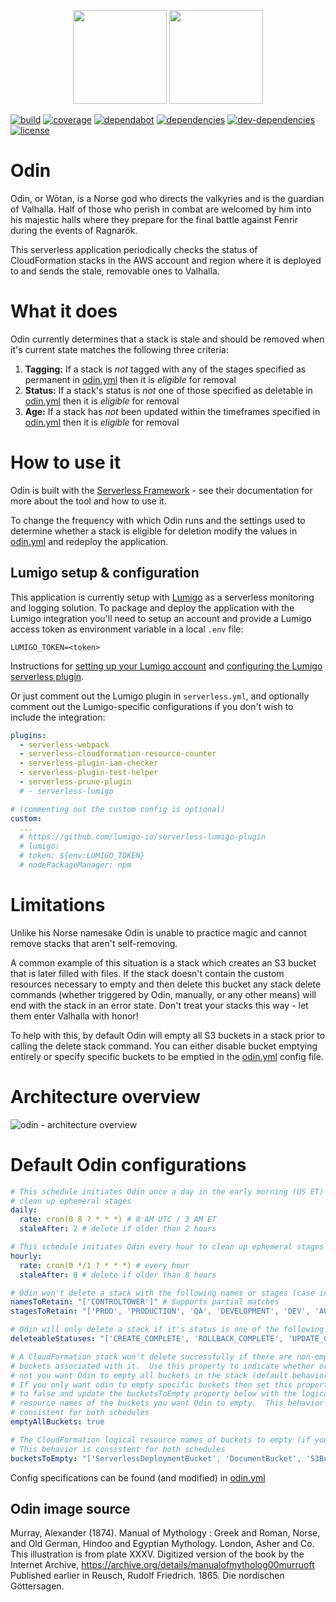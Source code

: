 <p align="center">
  <img height="150" src="https://avatars0.githubusercontent.com/u/36457275?s=400&u=16d355f384ed7f8e0655b7ed1d70ff2e411690d8&v=4e">
  <img height="150" src="https://user-images.githubusercontent.com/2955468/44294549-01c7c280-a267-11e8-9fbf-4c3788eb4635.jpg">
  
</p>

[![build]][build-url] [![coverage]][coverage-url] [![dependabot]][dependabot-url] [![dependencies]][dependencies-url] [![dev-dependencies]][dev-dependencies-url] [![license]][license-url]

# Odin

Odin, or Wōtan, is a Norse god who directs the valkyries and is the guardian of Valhalla. Half of those who perish in combat are welcomed by him into his majestic halls where they prepare for the final battle against Fenrir during the events of Ragnarök.

This serverless application periodically checks the status of CloudFormation stacks in the AWS account and region where it is deployed to and sends the stale, removable ones to Valhalla.

# What it does

Odin currently determines that a stack is stale and should be removed when it's current state matches the following three criteria:

1.  **Tagging:** If a stack is _not_ tagged with any of the stages specified as permanent in [odin.yml](odin.yml) then it is _eligible_ for removal
1.  **Status:** If a stack's status is _not_ one of those specified as deletable in [odin.yml](odin.yml) then it is _eligible_ for removal
1.  **Age:** If a stack has _not_ been updated within the timeframes specified in [odin.yml](odin.yml) then it is _eligible_ for removal

# How to use it

Odin is built with the [Serverless Framework](https://serverless.com/framework/docs/) - see their documentation for more about the tool and how to use it.

To change the frequency with which Odin runs and the settings used to determine whether a stack is eligible for deletion modify the values in [odin.yml](odin.yml) and redeploy the application.

## Lumigo setup & configuration

This application is currently setup with [Lumigo](https://lumigo.io/) as a serverless monitoring and logging solution. To package and deploy the application with the Lumigo integration you'll need to setup an account and provide a Lumigo access token as environment variable in a local `.env` file:

```
LUMIGO_TOKEN=<token>
```

Instructions for [setting up your Lumigo account](https://docs.lumigo.io/docs) and [configuring the Lumigo serverless plugin](https://github.com/lumigo-io/serverless-lumigo-plugin).

Or just comment out the Lumigo plugin in `serverless.yml`, and optionally comment out the Lumigo-specific configurations if you don't wish to include the integration:

```yml
plugins:
  - serverless-webpack
  - serverless-cloudformation-resource-counter
  - serverless-plugin-iam-checker
  - serverless-plugin-test-helper
  - serverless-prune-plugin
  # - serverless-lumigo

# (commenting out the custom config is optional)
custom:
  ...
  # https://github.com/lumigo-io/serverless-lumigo-plugin
  # lumigo:
  # token: ${env:LUMIGO_TOKEN}
  # nodePackageManager: npm
```

# Limitations

Unlike his Norse namesake Odin is unable to practice magic and cannot remove stacks that aren't self-removing.

A common example of this situation is a stack which creates an S3 bucket that is later filled with files. If the stack doesn't contain the custom resources necessary to empty and then delete this bucket any stack delete commands (whether triggered by Odin, manually, or any other means) will end with the stack in an error state. Don't treat your stacks this way - let them enter Valhalla with honor!

To help with this, by default Odin will empty all S3 buckets in a stack prior to calling the delete stack command. You can either disable bucket emptying entirely or specify specific buckets to be emptied in the [odin.yml](odin.yml) config file.

# Architecture overview

![odin - architecture overview](https://cloud.githubusercontent.com/assets/2955468/24622720/f24c75a4-1873-11e7-9e09-b83a1425c196.png)

# Default Odin configurations

```yml
# This schedule initiates Odin once a day in the early morning (US ET) to
# clean up ephemeral stages
daily:
  rate: cron(0 8 ? * * *) # 8 AM UTC / 3 AM ET
  staleAfter: 2 # delete if older than 2 hours

# This schedule initiates Odin every hour to clean up ephemeral stages
hourly:
  rate: cron(0 */1 ? * * *) # every hour
  staleAfter: 8 # delete if older than 8 hours

# Odin won't delete a stack with the following names or stages (case insensitive) - this behavior is consistent for both schedules
namesToRetain: "['CONTROLTOWER']" # Supports partial matches
stagesToRetain: "['PROD', 'PRODUCTION', 'QA', 'DEVELOPMENT', 'DEV', 'AUTO', 'AUTOMATION', 'INFRA', 'INFRASTRUCTURE', 'COMMON']" # Supports full matches only

# Odin will only delete a stack if it's status is one of the following - this behavior is consistent for both schedules
deleteableStatuses: "['CREATE_COMPLETE', 'ROLLBACK_COMPLETE', 'UPDATE_COMPLETE', 'UPDATE_ROLLBACK_COMPLETE']"

# A CloudFormation stack won't delete successfully if there are non-empty
# buckets associated with it.  Use this property to indicate whether or
# not you want Odin to empty all buckets in the stack (default behavior).
# If you only want odin to empty specific buckets then set this property
# to false and update the bucketsToEmpty property below with the logical
# resource names of the buckets you want Odin to empty.  This behavior is
# consistent for both schedules
emptyAllBuckets: true

# The CloudFormation logical resource names of buckets to empty (if you don't want to empty all buckets by default)
# This behavior is consistent for both schedules
bucketsToEmpty: "['ServerlessDeploymentBucket', 'DocumentBucket', 'S3BucketSite', 'ApiDocumentationBucket']"
```

Config specifications can be found (and modified) in [odin.yml](odin.yml)

## Odin image source

Murray, Alexander (1874). Manual of Mythology : Greek and Roman, Norse, and Old German, Hindoo and Egyptian Mythology. London, Asher and Co. This illustration is from plate XXXV. Digitized version of the book by the Internet Archive, https://archive.org/details/manualofmytholog00murruoft Published earlier in Reusch, Rudolf Friedrich. 1865. Die nordischen Göttersagen.

<!-- badge icons -->

[build]: https://flat.badgen.net/circleci/github/manwaring/odin/master/?icon=circleci
[coverage]: https://flat.badgen.net/codecov/c/github/manwaring/odin/?icon=codecov
[dependencies]: https://flat.badgen.net/david/dep/manwaring/odin
[dev-dependencies]: https://flat.badgen.net/david/dev/manwaring/odin/?label=dev+dependencies
[license]: https://flat.badgen.net/github/license/manwaring/odin
[dependabot]: https://flat.badgen.net/dependabot/manwaring/odin/?icon=dependabot&label=dependabot

<!-- badge urls -->

[build-url]: https://circleci.com/gh/manwaring/odin
[coverage-url]: https://codecov.io/gh/manwaring/odin
[dependencies-url]: https://david-dm.org/manwaring/odin
[dev-dependencies-url]: https://david-dm.org/manwaring/odin?type=dev
[license-url]: https://github.com/manwaring/odin
[dependabot-url]: https://flat.badgen.net/dependabot/manwaring/odin
